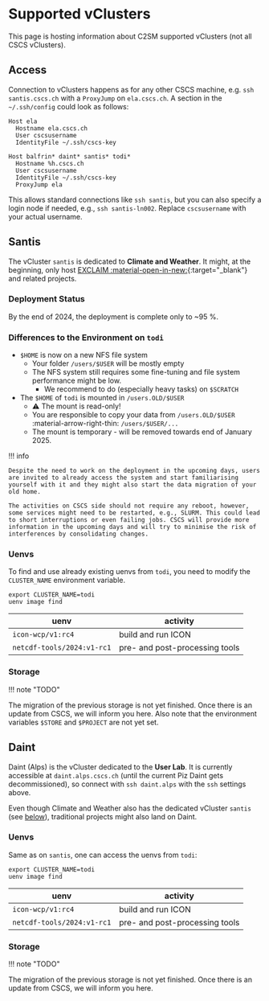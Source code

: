 # Supported vClusters

This page is hosting information about C2SM supported vClusters (not all CSCS vClusters). 

## Access

Connection to vClusters happens as for any other CSCS machine, e.g. `ssh santis.cscs.ch` with a `ProxyJump` on `ela.cscs.ch`.
A section in the `~/.ssh/config` could look as follows:

```config title="~/.ssh.config"
Host ela
  Hostname ela.cscs.ch
  User cscsusername
  IdentityFile ~/.ssh/cscs-key

Host balfrin* daint* santis* todi*
  Hostname %h.cscs.ch
  User cscsusername
  IdentityFile ~/.ssh/cscs-key
  ProxyJump ela
```

This allows standard connections like `ssh santis`, but you can also specify a login node if needed, e.g., `ssh santis-ln002`. Replace `cscsusername` with your actual username.

## Santis

The vCluster `santis` is dedicated to **Climate and Weather**. It might, at the beginning, only host [EXCLAIM :material-open-in-new:](https://c2sm.ethz.ch/research/exclaim.html){:target="_blank"} and related projects.

### Deployment Status

By the end of 2024, the deployment is complete only to ~95 %. 

### Differences to the Environment on `todi`

- `$HOME` is now on a new NFS file system
    - Your folder `/users/$USER` will be mostly empty
    - The NFS system still requires some fine-tuning and file system performance might be low.
        - We recommend to do (especially heavy tasks) on `$SCRATCH`
- The `$HOME` of `todi` is mounted in `/users.OLD/$USER`
    - ⚠️ The mount is read-only!
    - You are responsible to copy your data from `/users.OLD/$USER` :material-arrow-right-thin: `/users/$USER/...`
    - The mount is temporary - will be removed towards end of January 2025.

!!! info

    Despite the need to work on the deployment in the upcoming days, users are invited to already access the system and start familiarising yourself with it and they might also start the data migration of your old home.

    The activities on CSCS side should not require any reboot, however, some services might need to be restarted, e.g., SLURM. This could lead to short interruptions or even failing jobs. CSCS will provide more information in the upcoming days and will try to minimise the risk of interferences by consolidating changes.

### Uenvs

To find and use already existing uenvs from `todi`, you need to modify the `CLUSTER_NAME` environment variable.

```shell
export CLUSTER_NAME=todi
uenv image find
```

| uenv                       | activity                       |
|----------------------------|--------------------------------|
| `icon-wcp/v1:rc4`          | build and run ICON             |
| `netcdf-tools/2024:v1-rc1` | pre- and post-processing tools |

### Storage

!!! note "TODO"

The migration of the previous storage is not yet finished. Once there is an update from CSCS, we will inform you here. Also note that the environment variables `$STORE` and `$PROJECT` are not yet set.

## Daint

Daint (Alps) is the vCluster dedicated to the **User Lab**. It is currently accessible at `daint.alps.cscs.ch` (until the current Piz Daint gets decommissioned), so connect with `ssh daint.alps` with the `ssh` settings above.

Even though Climate and Weather also has the dedicated vCluster `santis` (see [below](#santis)), traditional projects might also land on Daint.

### Uenvs

Same as on `santis`, one can access the uenvs from `todi`:

```shell
export CLUSTER_NAME=todi
uenv image find
```

| uenv                       | activity                       |
|----------------------------|--------------------------------|
| `icon-wcp/v1:rc4`          | build and run ICON             |
| `netcdf-tools/2024:v1-rc1` | pre- and post-processing tools |

### Storage

!!! note "TODO"

The migration of the previous storage is not yet finished. Once there is an update from CSCS, we will inform you here.

